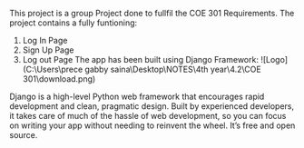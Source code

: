 This project is a group Project done to fullfil the COE 301 Requirements.
The project contains a fully funtioning:
 1. Log In Page
 2. Sign Up Page 
 3. Log out Page 
The app has been built using Django Framework: 
![Logo](C:\Users\prece gabby saina\Desktop\NOTES\4th year\4.2\COE 301\download.png)

Django is a high-level Python web framework that encourages rapid development and clean, pragmatic design. Built by experienced developers, it takes care of much of the hassle of web development, so you can focus on writing your app without needing to reinvent the wheel. It’s free and open source. 
